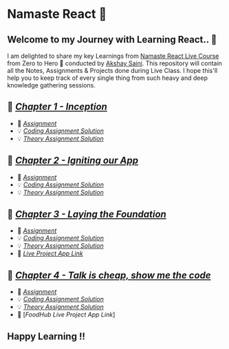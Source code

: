 #  Namaste React 🙏

## Welcome to my Journey with Learning React.. 🙂

I am delighted to share my key Learnings from [Namaste React Live Course](https://learn.namastedev.com/courses/namaste-react-live) from Zero to Hero 🚀 conducted by [Akshay Saini](https://www.linkedin.com/in/akshaymarch7/).
This repository will contain all the Notes, Assignments & Projects done during Live Class. I hope this'll help you to keep track of every single thing from such heavy and deep knowledge gathering sessions.

## 📕 [_Chapter 1 - Inception_](./Chapter1-Inception)
-  📍  [_Assignment_](./Chapter1-Inception/Assignment.md)
-  💡 [_Coding Assignment Solution_](./Chapter1-Inception/Coding)
-  💡 [_Theory Assignment Solution_](./Chapter1-Inception/Theory)

## 📕 [_Chapter 2 - Igniting our App_](./Chapter2-Igniting_Our_App)
-  📍  [_Assignment_](./Chapter2-Igniting_Our_App/Assignment.md)
-  💡 [_Coding Assignment Solution_](./Chapter2-Igniting_Our_App/Coding)
-  💡 [_Theory Assignment Solution_](./Chapter2-Igniting_Our_App/Theory)

## 📕 [_Chapter 3 - Laying the Foundation_](./Chapter3-Laying_The_Foundation)
-  📍  [_Assignment_](./Chapter3-Laying_The_Foundation/Assignment.md)
-  💡 [_Coding Assignment Solution_](./Chapter3-Laying_The_Foundation/Coding)
-  💡 [_Theory Assignment Solution_](./Chapter3-Laying_The_Foundation/Theory)
-  🚀 [_Live Project App Link_](https://eloquent-piroshki-b69494.netlify.app/)

## 📕 [_Chapter 4 - Talk is cheap, show me the code_](./Chapter4%20-%20Talk%20is%20Cheap%2Cshow%20me%20the%20code)
-  📍  [_Assignment_](./Chapter4%20-%20Talk%20is%20Cheap%2Cshow%20me%20the%20code/Assignment.md)
-  💡 [_Coding Assignment Solution_](./Chapter4%20-%20Talk%20is%20Cheap%2Cshow%20me%20the%20code/Coding)
-  💡 [_Theory Assignment Solution_](./Chapter4%20-%20Talk%20is%20Cheap%2Cshow%20me%20the%20code/Theory/Session%204%20Theory.md)
-  🚀 [_FoodHub Live Project App Link_]


## Happy Learning !!
